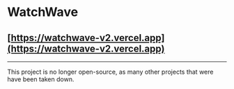 # WatchWave
## [https://watchwave-v2.vercel.app](https://watchwave-v2.vercel.app)

--- 
This project is no longer open-source, as many other projects that were have been taken down.
